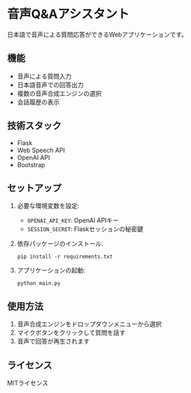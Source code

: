 
# 音声Q&Aアシスタント

日本語で音声による質問応答ができるWebアプリケーションです。

## 機能

- 音声による質問入力
- 日本語音声での回答出力
- 複数の音声合成エンジンの選択
- 会話履歴の表示

## 技術スタック

- Flask
- Web Speech API
- OpenAI API
- Bootstrap

## セットアップ

1. 必要な環境変数を設定:
   - `OPENAI_API_KEY`: OpenAI APIキー
   - `SESSION_SECRET`: Flaskセッションの秘密鍵

2. 依存パッケージのインストール:
   ```
   pip install -r requirements.txt
   ```

3. アプリケーションの起動:
   ```
   python main.py
   ```

## 使用方法

1. 音声合成エンジンをドロップダウンメニューから選択
2. マイクボタンをクリックして質問を話す
3. 音声で回答が再生されます

## ライセンス

MITライセンス
